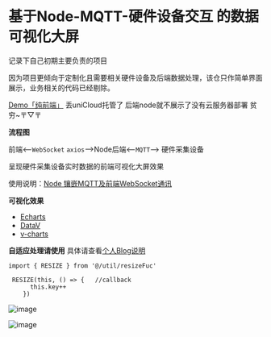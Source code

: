 # 基于Node-MQTT-硬件设备交互 的数据可视化大屏

记录下自己初期主要负责的项目

因为项目更倾向于定制化且需要相关硬件设备及后端数据处理，该仓只作简单界面展示，业务相关的代码已经剔除。


[Demo「纯前端」](https://static-62ce10ab-8126-44bf-9616-fe9fee9583b5.bspapp.com/)  丢uniCloud托管了 后端node就不展示了没有云服务器部署 贫穷~〒▽〒

**流程图**

前端<--`WebSocket` `axios`-->Node后端<--`MQTT`--> 硬件采集设备

呈现硬件采集设备实时数据的前端可视化大屏效果   

使用说明：[Node 镶嵌MQTT及前端WebSocket通讯](https://wsz987.gitee.io/2021/01/30/node/Node-MQTT-WebSocket/)

**可视化效果**  

- [Echarts](https://echarts.apache.org/zh/index.html)
- [DataV](http://datav.jiaminghi.com/)
- [v-charts](https://v-charts.js.org/#/)

**自适应处理请使用**  具体请查看[个人Blog说明](https://wsz987.gitee.io/2021/01/31/vue/dataV-VCharts/)

```
import { RESIZE } from '@/util/resizeFuc'

 RESIZE(this, () => {   //callback
      this.key++
    })
```

![image](https://github.com/wsz987/DateScreen__MQTT_Vue/blob/master/src/assets/view.png?raw=true)

![image](https://github.com/wsz987/DateScreen__MQTT_Vue/blob/master/src/assets/layout.jpg?raw=true)

